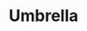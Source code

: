 ---
pid: ls138
title: Umbrella
location_transcription: Penns Landing
coordinates: "[-75.141632030627, 39.945178918418]"
zipcode: '19130'
gen_neighborhood: North Philadelphia
neighborhood: Art Museum,Francisville
outside_phl: 
age: 
age_range: 
instagram: 
image_file_name: ls_138.jpg
proposal_transcription: |-
  3 story building (tall)
  flower
  carrot
  60˚ (angle)
topic: Unknown
topic_summary: '0'
type: Sculpture Statue
keywords_other: carrot
credit: Ian & Selamawit
image_labels: 
twitter: 
facebook: 
permalink: "/monuments/ls138/"
layout: item-page
---
